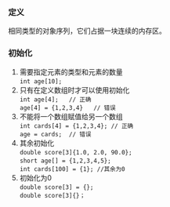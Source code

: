 ### 定义
相同类型的对象序列，它们占据一块连续的内存区。
### 初始化
1. 需要指定元素的类型和元素的数量\
``int age[10];``
2. 只有在定义数组时才可以使用初始化\
``int age[4];	// 正确``\
``age[4] = {1,2,3,4}   // 错误``
3. 不能将一个数组赋值给另一个数组\
``int cards[4] = {1,2,3,4};	// 正确``\
``age = cards;	// 错误``
4. 其余初始化\
``double score[3]{1.0, 2.0, 90.0};``\
``short age[] = {1,2,3,4,5};``\
``int cards[100] = {1};	//其余为0``
5. 初始化为0\
``double score[3] = {};``\
``double score[3]{}；``
